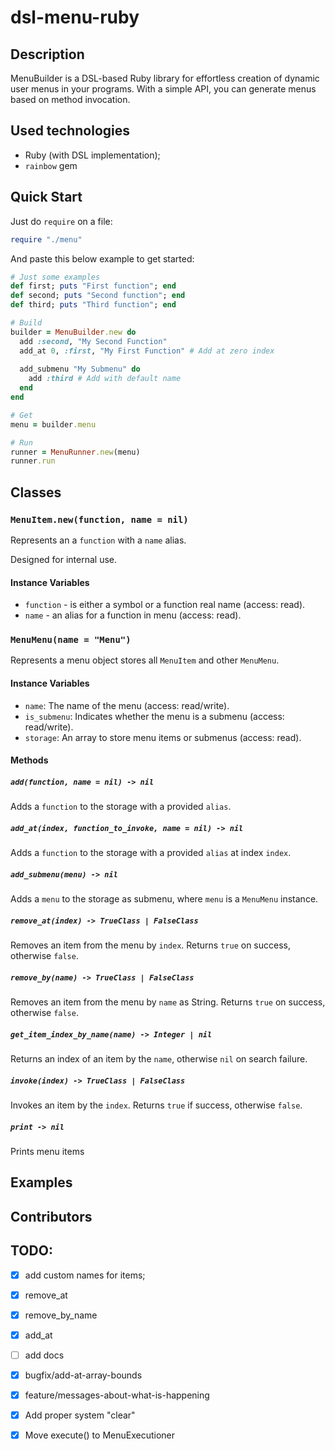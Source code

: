 # dsl-menu-ruby

## Description

MenuBuilder is a DSL-based Ruby library for effortless creation of dynamic user menus in your programs. With a simple API, you can generate menus based on method invocation.

## Used technologies

- Ruby (with DSL implementation);
- `rainbow` gem

## Quick Start

Just do `require` on a file:

```ruby
require "./menu"
```

And paste this below example to get started:

```ruby
# Just some examples
def first; puts "First function"; end
def second; puts "Second function"; end
def third; puts "Third function"; end

# Build
builder = MenuBuilder.new do
  add :second, "My Second Function"
  add_at 0, :first, "My First Function" # Add at zero index
  
  add_submenu "My Submenu" do
    add :third # Add with default name
  end
end

# Get
menu = builder.menu

# Run
runner = MenuRunner.new(menu)
runner.run
```

## Classes

### `MenuItem.new(function, name = nil)`

Represents an a `function` with a `name` alias.

Designed for internal use.

#### Instance Variables

- `function` - is either a symbol or a function real name (access: read).
- `name` - an alias for a function in menu (access: read).

### `MenuMenu(name = "Menu")`

Represents a menu object stores all `MenuItem` and other `MenuMenu`.

#### Instance Variables

- `name`: The name of the menu (access: read/write).
- `is_submenu`: Indicates whether the menu is a submenu (access: read/write).
- `storage`: An array to store menu items or submenus (access: read).

#### Methods

##### `add(function, name = nil) -> nil`

Adds a `function` to the storage with a provided `alias`.

##### `add_at(index, function_to_invoke, name = nil) -> nil`

Adds a `function` to the storage with a provided `alias` at index `index`.

##### `add_submenu(menu) -> nil`

Adds a `menu` to the storage as submenu, where `menu` is a `MenuMenu` instance.

##### `remove_at(index) -> TrueClass | FalseClass`

Removes an item from the menu by `index`. Returns `true` on success, otherwise `false`.

##### `remove_by(name) -> TrueClass | FalseClass`

Removes an item from the menu by `name` as String. Returns `true` on success, otherwise `false`.

##### `get_item_index_by_name(name) -> Integer | nil`

Returns an index of an item by the `name`, otherwise `nil` on search failure.

##### `invoke(index) -> TrueClass | FalseClass`

Invokes an item by the `index`. Returns `true` if success, otherwise `false`.

##### `print -> nil`

Prints menu items

## Examples

## Contributors

## TODO:

- [x] add custom names for items;

- [x] remove_at

- [x] remove_by_name

- [x] add_at

- [ ] add docs

- [x] bugfix/add-at-array-bounds

- [x] feature/messages-about-what-is-happening

- [x] Add proper system "clear"

- [x] Move execute() to MenuExecutioner
